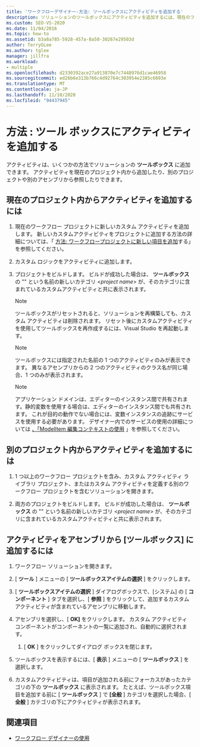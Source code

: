 ```yaml
---
title: 'ワークフローデザイナー-方法: ツールボックスにアクティビティを追加する'
description: ソリューションのツールボックスにアクティビティを追加するには、現在のプロジェクト内からアクティビティを追加するか、別のプロジェクトからそれらを参照します。
ms.custom: SEO-VS-2020
ms.date: 11/04/2016
ms.topic: how-to
ms.assetid: b3a8a785-5928-457a-8a50-30267e29503d
author: TerryGLee
ms.author: tglee
manager: jillfra
ms.workload:
- multiple
ms.openlocfilehash: d2330392ace27a913870e7c7448976d1cae46958
ms.sourcegitcommit: ed26b6e313b766c4d92764c303954e2385c6693e
ms.translationtype: MT
ms.contentlocale: ja-JP
ms.lasthandoff: 11/10/2020
ms.locfileid: "94437945"
---
```

# <a name="how-to-add-activities-to-the-toolbox"></a>方法 : ツール ボックスにアクティビティを追加する

アクティビティは、いくつかの方法でソリューションの **ツールボックス** に追加できます。 アクティビティを現在のプロジェクト内から追加したり、別のプロジェクトや別のアセンブリから参照したりできます。

## <a name="to-add-an-activity-from-within-your-current-project"></a>現在のプロジェクト内からアクティビティを追加するには

1. 現在のワークフロー プロジェクトに新しいカスタム アクティビティを追加します。 新しいカスタムアクティビティをプロジェクトに追加する方法の詳細については、「 [方法: ワークフロープロジェクトに新しい項目を追加](../workflow-designer/how-to-add-a-new-item-to-a-workflow-project.md)する」を参照してください。

2. カスタム ロジックをアクティビティに追加します。

3. プロジェクトをビルドします。 ビルドが成功した場合は、 **ツールボックス** の "" という名前の新しいカテゴリ \<*project name*> が、そのカテゴリに含まれているカスタムアクティビティと共に表示されます。

    > [!NOTE]
    > ツールボックスがリセットされると、ソリューションを再構築しても、カスタム アクティビティは削除されます。 リセット後にカスタムアクティビティを使用してツールボックスを再作成するには、Visual Studio を再起動します。

    > [!NOTE]
    > ツールボックスには指定された名前の 1 つのアクティビティのみが表示できます。 異なるアセンブリからの 2 つのアクティビティのクラス名が同じ場合、1 つのみが表示されます。

    > [!NOTE]
    > アプリケーション ドメインは、エディターのインスタンス間で共有されます。静的変数を使用する場合は、エディターのインスタンス間でも共有されます。 これが目的の動作でない場合には、変数インスタンスの追跡にサービスを使用する必要があります。 デザイナー内でのサービスの使用の詳細については [、「ModelItem 編集コンテキストの使用](/dotnet/framework/windows-workflow-foundation/using-the-modelitem-editing-context) 」を参照してください。

## <a name="to-add-an-activity-from-within-a-different-project"></a>別のプロジェクト内からアクティビティを追加するには

1. 1 つ以上のワークフロー プロジェクトを含み、カスタム アクティビティ ライブラリ プロジェクト、またはカスタム アクティビティを定義する別のワークフロー プロジェクトを含むソリューションを開きます。

2. 両方のプロジェクトをビルドします。 ビルドが成功した場合は、 **ツールボックス** の "" という名前の新しいカテゴリ \<*project name*> が、そのカテゴリに含まれているカスタムアクティビティと共に表示されます。

## <a name="to-add-an-activity-to-the-toolbox-from-an-assembly"></a>アクティビティをアセンブリから [ツールボックス] に追加するには

1. ワークフロー ソリューションを開きます。

2. [ **ツール** ] メニューの [ **ツールボックスアイテムの選択** ] をクリックします。

3. [ **ツールボックスアイテムの選択** ] ダイアログボックスで、[システム] の [ **コンポーネント** ] タブを選択し、[ **参照** ] をクリックして、追加するカスタムアクティビティが含まれているアセンブリに移動します。

4. アセンブリを選択し、[ **OK]** をクリックします。 カスタム アクティビティ コンポーネントがコンポーネントの一覧に追加され、自動的に選択されます。

    1. [ **OK** ] をクリックしてダイアログ ボックスを閉じます。

5. ツールボックスを表示するには、[ **表示** ] メニューの [ **ツールボックス** ] を選択します。

6. カスタムアクティビティは、項目が追加される前にフォーカスがあったカテゴリの下の **ツールボックス** に表示されます。 たとえば、ツールボックス項目を追加する前に [ **ツールボックス** ] で **[全般** ] カテゴリを選択した場合、[ **全般** ] カテゴリの下にアクティビティが表示されます。

## <a name="see-also"></a>関連項目

- [ワークフロー デザイナーの使用](developing-applications-with-the-workflow-designer.md)
